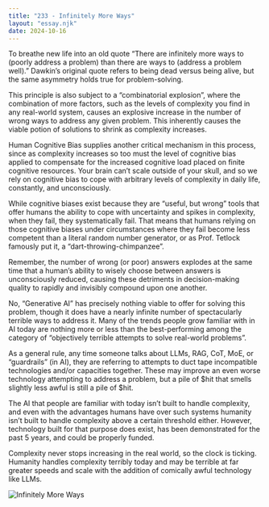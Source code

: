 ```yaml
---
title: "233 - Infinitely More Ways"
layout: "essay.njk"
date: 2024-10-16
---
```


To breathe new life into an old quote “There are infinitely more ways to (poorly address a problem) than there are ways to (address a problem well).” Dawkin’s original quote refers to being dead versus being alive, but the same asymmetry holds true for problem-solving.

This principle is also subject to a “combinatorial explosion”, where the combination of more factors, such as the levels of complexity you find in any real-world system, causes an explosive increase in the number of wrong ways to address any given problem. This inherently causes the viable potion of solutions to shrink as complexity increases.

Human Cognitive Bias supplies another critical mechanism in this process, since as complexity increases so too must the level of cognitive bias applied to compensate for the increased cognitive load placed on finite cognitive resources. Your brain can’t scale outside of your skull, and so we rely on cognitive bias to cope with arbitrary levels of complexity in daily life, constantly, and unconsciously.

While cognitive biases exist because they are “useful, but wrong” tools that offer humans the ability to cope with uncertainty and spikes in complexity, when they fail, they systematically fail. That means that humans relying on those cognitive biases under circumstances where they fail become less competent than a literal random number generator, or as Prof. Tetlock famously put it, a “dart-throwing-chimpanzee”.

Remember, the number of wrong (or poor) answers explodes at the same time that a human’s ability to wisely choose between answers is unconsciously reduced, causing these detriments in decision-making quality to rapidly and invisibly compound upon one another.

No, “Generative AI” has precisely nothing viable to offer for solving this problem, though it does have a nearly infinite number of spectacularly terrible ways to address it. Many of the trends people grow familiar with in AI today are nothing more or less than the best-performing among the category of “objectively terrible attempts to solve real-world problems”.

As a general rule, any time someone talks about LLMs, RAG, CoT, MoE, or “guardrails” (in AI), they are referring to attempts to duct tape incompatible technologies and/or capacities together. These may improve an even worse technology attempting to address a problem, but a pile of $hit that smells slightly less awful is still a pile of $hit.

The AI that people are familiar with today isn’t built to handle complexity, and even with the advantages humans have over such systems humanity isn’t built to handle complexity above a certain threshold either. However, technology built for that purpose does exist, has been demonstrated for the past 5 years, and could be properly funded.

Complexity never stops increasing in the real world, so the clock is ticking. Humanity handles complexity terribly today and may be terrible at far greater speeds and scale with the addition of comically awful technology like LLMs.

![Infinitely More Ways](https://media.licdn.com/dms/image/v2/D5622AQEBTHK4USahAw/feedshare-shrink_800/feedshare-shrink_800/0/1728630831307?e=1736985600&v=beta&t=tjuVXnjAm9UymZD2OlWZmTwsAH0N91t31rbuSHzDaqs)